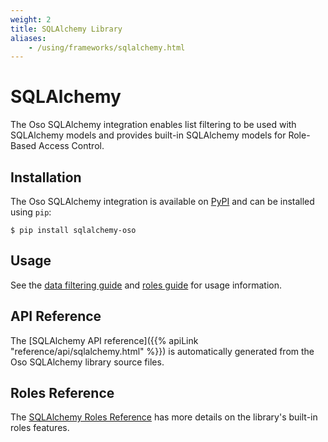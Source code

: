 ```yaml
---
weight: 2
title: SQLAlchemy Library
aliases:
    - /using/frameworks/sqlalchemy.html
---
```


# SQLAlchemy

The Oso SQLAlchemy integration enables list filtering
to be used with SQLAlchemy models and provides built-in SQLAlchemy models for
Role-Based Access Control.

## Installation

The Oso SQLAlchemy integration is available on [PyPI](https://pypi.org/project/sqlalchemy-oso/) and can be installed using
`pip`:

```
$ pip install sqlalchemy-oso
```

## Usage

See the [data filtering guide](guides/data_access/sqlalchemy) and [roles guide](guides/roles/sqlalchemy_roles) for usage information.

## API Reference

The [SQLAlchemy API reference]({{% apiLink "reference/api/sqlalchemy.html" %}})
is automatically generated from the Oso SQLAlchemy library source files.

## Roles Reference

The [SQLAlchemy Roles Reference](sqlalchemy_roles_ref) has more details on the library's built-in roles features.
